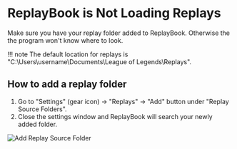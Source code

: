 # ReplayBook is Not Loading Replays

Make sure you have your replay folder added to ReplayBook. Otherwise the the program won't know where to look.

!!! note
    The default location for replays is "C:\Users\username\Documents\League of Legends\Replays".

## How to add a replay folder

1. Go to "Settings" (gear icon) -> "Replays" -> "Add" button under "Replay Source Folders".
2. Close the settings window and ReplayBook will search your newly added folder.

![Add Replay Source Folder](../images/troubleshooting/0_add_replay_source_folder.png)
